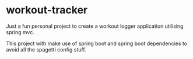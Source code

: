 # workout-tracker
Just a fun personal project to create a workout logger application utilising spring mvc.

This project with make use of spring boot and spring boot dependencies to avoid all the spagetti config stuff.
